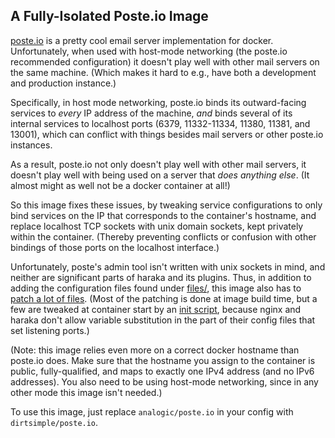 ## A Fully-Isolated Poste.io Image

[poste.io](https://poste.io) is a pretty cool email server implementation for docker.  Unfortunately, when used with host-mode networking (the poste.io recommended configuration) it doesn't play well with other mail servers on the same machine.  (Which makes it hard to e.g., have both a development and production instance.)

Specifically, in host mode networking, poste.io binds its outward-facing services to *every* IP address of the machine, *and* binds several of its internal services to localhost ports (6379, 11332-11334, 11380, 11381, and 13001), which can conflict with things besides mail servers or other poste.io instances.

As a result, poste.io not only doesn't play well with other mail servers, it doesn't play well with being used on a server that *does anything else*.  (It almost might as well not be a docker container at all!)

So this image fixes these issues, by tweaking service configurations to only bind services on the IP that corresponds to the container's hostname, and replace localhost TCP sockets with unix domain sockets, kept privately within the container.  (Thereby preventing conflicts or confusion with other bindings of those ports on the localhost interface.)

Unfortunately, poste's admin tool isn't written with unix sockets in mind, and neither are significant parts of haraka and its plugins.  Thus, in addition to adding the configuration files found under [files/](files/), this image also has to [patch a lot of files](files/patches).  (Most of the patching is done at image build time, but a few are tweaked at container start by an [init script](files/etc/cont-init.d/25-bind-hostname.sh), because nginx and haraka don't allow variable substitution in the part of their config files that set listening ports.)

(Note: this image relies even more on a correct docker hostname than poste.io does.  Make sure that the hostname you assign to the container is public, fully-qualified, and maps to exactly one IPv4 address (and no IPv6 addresses).  You also need to be using host-mode networking, since in any other mode this image isn't needed.)

To use this image, just replace `analogic/poste.io` in your config with `dirtsimple/poste.io`.